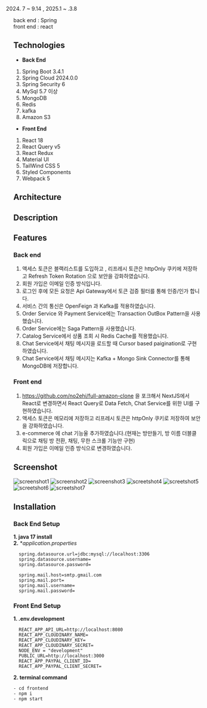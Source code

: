 2024. 7 ~ 9.14 , 2025.1 ~ .3.8

back end : Spring 
<br>
front end : react 


## Technologies
- **Back End**
1. Spring Boot 3.4.1
2. Spring Cloud 2024.0.0
3. Spring Security 6
4. MySql 5.7 이상
5. MongoDB
6. Redis  
7. kafka
8. Amazon S3

- **Front End**
1. React 18
2. React Query v5
3. React Redux
4. Material UI
5. TailWind CSS 5
6. Styled Components
7. Webpack 5
## Architecture


   
## Description




   


## Features
### Back end 
1. 액세스 토큰은 블랙리스트를 도입하고 , 리프레시 토큰은 httpOnly 쿠키에 저장하고 Refresh Token Rotation 으로 보안을 강화하였습니다.
2. 회원 가입은 이메일 인증 방식입니다.
3. 로그인 후에 모든 요청은 Api Gateway에서 토큰 검증 필터를 통해 인증/인가 합니다.
4. 서비스 간의 통신은 OpenFeign 과 Kafka를 적용하였습니다.
5. Order Service 와 Payment Service에는  Transaction OutBox Pattern을 사용했습니다.
6. Order Service에는 Saga Pattern을 사용했습니다.
7. Catalog Service에서 상품 조회 시 Redis Cache를 적용했습니다.
8. Chat Service에서 채팅 메시지을 로드할 때 Cursor based paigination로 구현하였습니다.
9. Chat Service에서 채팅 메시지는 Kafka + Mongo Sink Connector를 통해 MongoDB에 저장합니다.
       
   
### Front end
1. https://github.com/no2ehi/full-amazon-clone 을 포크해서 NextJS에서 React로 변경하면서  React Query로 Data Fetch, Chat Service를 위한 UI를 구현하였습니다.
2. 액세스 토큰은 메모리에 저장하고 리프레시 토큰은 httpOnly 쿠키로 저장하여 보안을 강화하였습니다. 
3. e-commerce 에 chat 기능울 추가하였습니다.(현재는 방만들기, 방 이름 더블클릭으로 채팅 방 전환, 채팅, 무한 스크롤 기능만 구현)
4. 회원 가입은 이메일 인증 방식으로 변경하였습니다.   
   
   


## Screenshot
![screenshot1](https://github.com/user-attachments/assets/1cc9e6c1-256c-4094-81ed-7501338f0130)
![screenshot2](https://github.com/user-attachments/assets/d22e32fa-d14b-4cf2-8b38-4507b1b166a0)
![screenshot3](https://github.com/user-attachments/assets/8125800c-cef4-47a6-a069-2402e0aa9dc4)
![screetshot4](https://github.com/user-attachments/assets/de367460-482d-42ab-b28e-8aea3e96809d)
![screetshot5](https://github.com/user-attachments/assets/3bf8ca27-3762-4bd4-8e11-b253604b4589)
![screetshot6](https://github.com/user-attachments/assets/0bb20277-9c0f-49f8-8a2f-dfae6aab3a35)
![screetshot7](https://github.com/user-attachments/assets/13ce0c79-fb7f-4117-9b30-37657134e6cb)



## Installation 

### Back End Setup
**1. java 17 install**
<br>
**2.** **application.properties*
```
  spring.datasource.url=jdbc:mysql://localhost:3306
  spring.datasource.username=
  spring.datasource.password=

  spring.mail.host=smtp.gmail.com
  spring.mail.port=
  spring.mail.username=
  spring.mail.password= 
```

### Front End Setup  
**1. .env.development**
```  
  REACT_APP_API_URL=http://localhost:8080
  REACT_APP_CLOUDINARY_NAME=
  REACT_APP_CLOUDINARY_KEY=
  REACT_APP_CLOUDINARY_SECRET=
  NODE_ENV = "development"
  PUBLIC_URL=http://localhost:3000
  REACT_APP_PAYPAL_CLIENT_ID=
  REACT_APP_PAYPAL_CLIENT_SECRET=  
```
**2. terminal command**
 ```
 - cd frontend
 - npm i 
 - npm start
```


